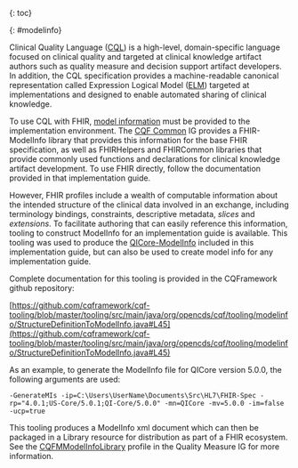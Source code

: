 {: toc}

{: #modelinfo}

Clinical Quality Language ([CQL](http://cql.hl7.org)) is a high-level, domain-specific language focused on clinical quality and targeted at clinical knowledge artifact authors such as quality measure and decision support artifact developers. In addition, the CQL specification provides a machine-readable canonical representation called Expression Logical Model ([ELM](https://cql.hl7.org/04-logicalspecification.html)) targeted at implementations and designed to enable automated sharing of clinical knowledge.

To use CQL with FHIR, [model information](https://cql.hl7.org/07-physicalrepresentation.html#data-model-references) must be provided to the implementation environment. The [CQF Common](http://fhir.org/guides/cqf/common) IG provides a FHIR-ModelInfo library that provides this information for the base FHIR specification, as well as FHIRHelpers and FHIRCommon libraries that provide commonly used functions and declarations for clinical knowledge artifact development. To use FHIR directly, follow the documentation provided in that implementation guide.

However, FHIR profiles include a wealth of computable information about the intended structure of the clinical data involved in an exchange, including terminology bindings, constraints, descriptive metadata, _slices_ and _extensions_. To facilitate authoring that can easily reference this information, tooling to construct ModelInfo for an implementation guide is available. This tooling was used to produce the [QICore-ModelInfo](Library-QICore-ModelInfo.html) included in this implementation guide, but can also be used to create model info for any implementation guide.

Complete documentation for this tooling is provided in the CQFramework github repository:

[https://github.com/cqframework/cqf-tooling/blob/master/tooling/src/main/java/org/opencds/cqf/tooling/modelinfo/StructureDefinitionToModelInfo.java#L45](https://github.com/cqframework/cqf-tooling/blob/master/tooling/src/main/java/org/opencds/cqf/tooling/modelinfo/StructureDefinitionToModelInfo.java#L45)

As an example, to generate the ModelInfo file for QICore version 5.0.0, the following arguments are used:

```
-GenerateMIs -ip=C:\Users\UserName\Documents\Src\HL7\FHIR-Spec -rp="4.0.1;US-Core/5.0.1;QI-Core/5.0.0" -mn=QICore -mv=5.0.0 -im=false -ucp=true
```

This tooling produces a ModelInfo xml document which can then be packaged in a Library resource for distribution as part of a FHIR ecosystem. See the [CQFMModelInfoLibrary](http://hl7.org/fhir/us/cqfmeasures/StructureDefinition/modelinfo-library-cqfm) profile in the Quality Measure IG for more information.